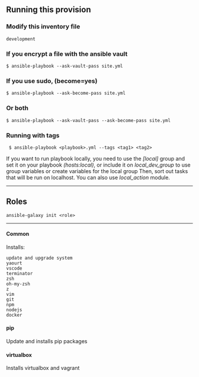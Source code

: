 ## Running this provision

### Modify this inventory file

    development

### If you encrypt a file with the ansible vault

    $ ansible-playbook --ask-vault-pass site.yml

### If you use sudo, (become=yes)

    $ ansible-playbook --ask-become-pass site.yml

### Or both

    $ ansible-playbook --ask-vault-pass --ask-become-pass site.yml

### Running with tags

     $ ansible-playbook <playbook>.yml --tags <tag1> <tag2>

If you want to run playbook locally, you need to use the _[local]_ group and set it on your playbook _(hosts:local)_, or include it on _local_dev_group_ to use
group variables or create variables for the local group
Then, sort out tasks that will be run on localhost.
You can also use _local_action_ module.

---

## Roles

`ansible-galaxy init <role>`

---

#### Common

Installs:

    update and upgrade system
    yaourt
    vscode
    terminator
    zsh
    oh-my-zsh
    z
    vim
    git
    npm
    nodejs
    docker

#### pip

Update and installs pip packages

#### virtualbox

Installs virtualbox and vagrant
